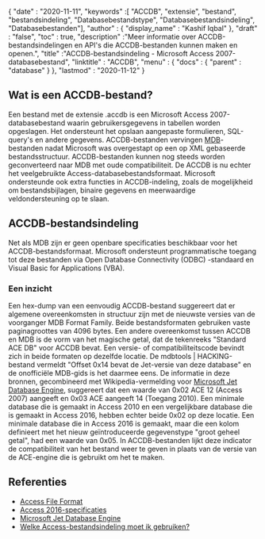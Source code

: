 {
  "date" : "2020-11-11",
  "keywords" :[ "ACCDB", "extensie", "bestand", "bestandsindeling", "Databasebestandstype", "Databasebestandsindeling", "Databasebestanden"],
  "author" : {
    "display_name" : "Kashif Iqbal"
},
  "draft" : "false",
  "toc" : true,
  "description" :"Meer informatie over ACCDB-bestandsindelingen en API's die ACCDB-bestanden kunnen maken en openen.",
  "title" :"ACCDB-bestandsindeling - Microsoft Access 2007-databasebestand",
  "linktitle" : "ACCDB",
  "menu" : {
    "docs" : {
      "parent" : "database"
}
},
  "lastmod" : "2020-11-12"
}

## Wat is een ACCDB-bestand?

Een bestand met de extensie .accdb is een Microsoft Access 2007-databasebestand waarin gebruikersgegevens in tabellen worden opgeslagen. Het ondersteunt het opslaan
aangepaste formulieren, SQL-query's en andere gegevens. ACCDB-bestanden vervingen [MDB](/nl/database/mdb/)-bestanden nadat Microsoft was overgestapt op een op XML gebaseerde bestandsstructuur. ACCDB-bestanden kunnen nog steeds worden geconverteerd naar MDB met oude compatibiliteit. De ACCDB is nu echter het veelgebruikte Access-databasebestandsformaat. Microsoft ondersteunde ook extra functies in ACCDB-indeling, zoals de mogelijkheid om bestandsbijlagen, binaire gegevens en meerwaardige veldondersteuning op te slaan.

## ACCDB-bestandsindeling

Net als MDB zijn er geen openbare specificaties beschikbaar voor het ACCDB-bestandsformaat. Microsoft ondersteunt programmatische toegang tot deze bestanden via Open Database Connectivity (ODBC) -standaard en Visual Basic for Applications (VBA).

### Een inzicht

Een hex-dump van een eenvoudig ACCDB-bestand suggereert dat er algemene overeenkomsten in structuur zijn met de nieuwste versies van de voorganger MDB Format Family. Beide bestandsformaten gebruiken vaste paginagroottes van 4096 bytes. Een andere overeenkomst tussen ACCDB en MDB is de vorm van het magische getal, dat de tekenreeks "Standard ACE DB" voor ACCDB bevat. Een versie- of compatibiliteitscode bevindt zich in beide formaten op dezelfde locatie. De mdbtools | HACKING-bestand vermeldt "Offset 0x14 bevat de Jet-versie van deze database" en de onofficiële MDB-gids is het daarmee eens. De informatie in deze bronnen, gecombineerd met Wikipedia-vermelding voor [Microsoft Jet Database Engine](https://en.wikipedia.org/wiki/Microsoft_Jet_Database_Engine), suggereert dat een waarde van 0x02 ACE 12 (Access 2007) aangeeft en 0x03 ACE aangeeft 14 (Toegang 2010). Een minimale database die is gemaakt in Access 2010 en een vergelijkbare database die is gemaakt in Access 2016, hebben echter beide 0x02 op deze locatie. Een minimale database die in Access 2016 is gemaakt, maar die een kolom definieert met het nieuw geïntroduceerde gegevenstype "groot geheel getal", had een waarde van 0x05. In ACCDB-bestanden lijkt deze indicator de compatibiliteit van het bestand weer te geven in plaats van de versie van de ACE-engine die is gebruikt om het te maken.

## Referenties

* [Access File Format](https://support.microsoft.com/en-us/office/which-access-file-format-should-i-use-012d9ab3-d14c-479e-b617-be66f9070b41)
* [Access 2016-specificaties](https://support.microsoft.com/en-us/office/access-specifications-0cf3c66f-9cf2-4e32-9568-98c1025bb47c?ui=en-us&rs=en-us&ad=us)
* [Microsoft Jet Database Engine](https://en.wikipedia.org/wiki/Microsoft_Jet_Database_Engine)
* [Welke Access-bestandsindeling moet ik gebruiken?](https://support.microsoft.com/en-us/office/who-access-file-format-should-i-use-012d9ab3-d14c-479e-b617-be66f9070b41?ui=nl-nl&rs=nl-nl&ad=ons)
